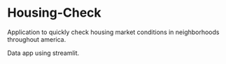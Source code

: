 # Housing-Check
Application to quickly check housing market conditions in neighborhoods throughout america.

Data app using streamlit.
